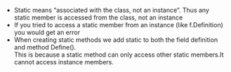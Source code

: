 - Static means “associated with the class, not an instance”. Thus any static member is accessed from the class, not an instance   
- If you tried to access a static member from an instance (like f.Definition) you would get an error    
- When creating static methods we add static to both the field definition and method Define().    
  This is because a static method can only access other static members.It cannot access instance members.     
